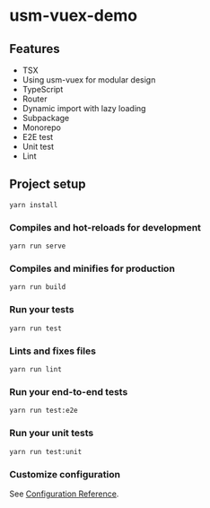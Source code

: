 # usm-vuex-demo

## Features

- TSX
- Using usm-vuex for modular design
- TypeScript
- Router
- Dynamic import with lazy loading
- Subpackage
- Monorepo
- E2E test
- Unit test
- Lint

## Project setup
```
yarn install
```

### Compiles and hot-reloads for development
```
yarn run serve
```

### Compiles and minifies for production
```
yarn run build
```

### Run your tests
```
yarn run test
```

### Lints and fixes files
```
yarn run lint
```

### Run your end-to-end tests
```
yarn run test:e2e
```

### Run your unit tests
```
yarn run test:unit
```

### Customize configuration
See [Configuration Reference](https://cli.vuejs.org/config/).
